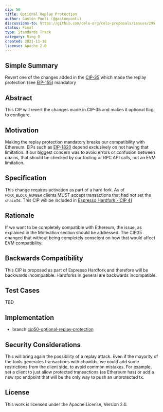 ```yaml
---
cip: 50
title: Optional Replay Protection
author: Gastón Ponti (@gastonponti)
discussions-to: https://github.com/celo-org/celo-proposals/issues/299
status: Final
type: Standards Track
category: Ring 0
created: 2021-11-18
license: Apache 2.0
---
```


## Simple Summary

Revert one of the changes added in the [CIP-35](https://github.com/celo-org/celo-proposals/blob/master/CIPS/cip-0035.md) which made the replay protection (see [EIP-155](https://github.com/ethereum/EIPs/blob/master/EIPS/eip-155.md)) mandatory

## Abstract

This CIP will revert the changes made in CIP-35 and makes it optional flag to configure.

## Motivation

Making the replay protection mandatory breaks our compatibility with Ethereum. EIPs such as [EIP-1820](https://github.com/ethereum/EIPs/blob/master/EIPS/eip-1820.md) depend exclusively on not having that limitation. If our biggest concern was to avoid errors or confusion between chains, that should be checked by our tooling or RPC API calls, not an EVM limitation.

## Specification

This change requires activation as part of a hard fork. As of `FORK_BLOCK_NUMBER` clients MUST accept transactions that had not set the `chainId`. This CIP will be included in [Espresso Hardfork - CIP 41](https://github.com/celo-org/celo-proposals/blob/master/CIPs/cip-0041.md)

## Rationale

If we want to be completely compatible with Ethereum, the issue, as explained in the Motivation section should be addressed. The CIP35 changed that without being completely conscient on how that would affect EVM compatibility.

## Backwards Compatibility

This CIP is proposed as part of Espresso Hardfork and therefore will be backwards incompatible. Hardforks in general are backwards incompatible.

## Test Cases

TBD

## Implementation

- branch [cip50-optional-replay-protection](https://github.com/celo-org/celo-blockchain/tree/gastonponti/cip50-optional-replay-protection)

## Security Considerations

This will bring again the possibility of a replay attack. Even if the mayority of the tools generates transactions with chainIds, we could add some restrictions from the client side, to avoid common mistakes. For example, set a client to just allow protected transactions (as Ethereum has) or add a new rpc endpoint that will be the only way to push an unprotected tx.

## License

This work is licensed under the Apache License, Version 2.0.
